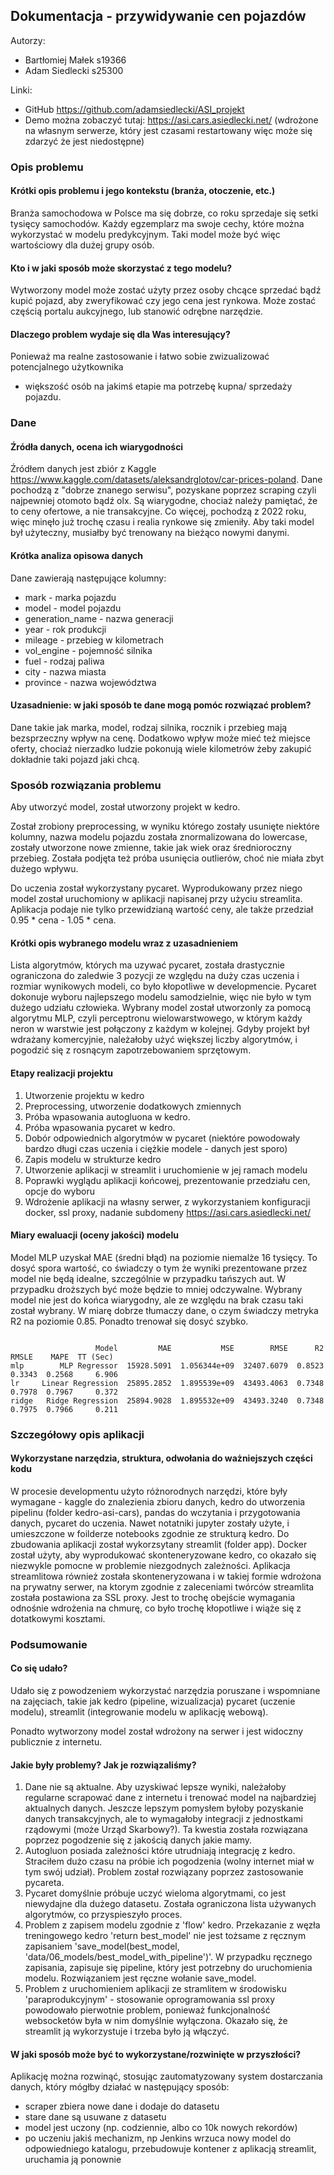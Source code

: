 ## Dokumentacja - przywidywanie cen pojazdów

Autorzy:
- Bartłomiej Małek s19366
- Adam Siedlecki s25300

Linki: 
- GitHub https://github.com/adamsiedlecki/ASI_projekt
- Demo można zobaczyć tutaj: https://asi.cars.asiedlecki.net/
(wdrożone na własnym serwerze, który jest czasami restartowany więc może się zdarzyć że jest niedostępne)

### Opis problemu

#### Krótki opis problemu i jego kontekstu (branża, otoczenie, etc.)

Branża samochodowa w Polsce ma się dobrze, co roku sprzedaje się setki tysięcy samochodów.
Każdy egzemplarz ma swoje cechy, które można wykorzystać w modelu predykcyjnym.
Taki model może być więc wartościowy dla dużej grupy osób.

#### Kto i w jaki sposób może skorzystać z tego modelu?

Wytworzony model może zostać użyty przez osoby chcące sprzedać bądź kupić pojazd,
aby zweryfikować czy jego cena jest rynkowa. Może zostać częścią portalu aukcyjnego,
lub stanowić odrębne narzędzie.

#### Dlaczego problem wydaje się dla Was interesujący?

Ponieważ ma realne zastosowanie i łatwo sobie zwizualizować potencjalnego użytkownika
- większość osób na jakimś etapie ma potrzebę kupna/ sprzedaży pojazdu.

### Dane

#### Źródła danych, ocena ich wiarygodności

Źródłem danych jest zbiór z Kaggle https://www.kaggle.com/datasets/aleksandrglotov/car-prices-poland.
Dane pochodzą z "dobrze znanego serwisu", pozyskane poprzez scraping czyli najpewniej otomoto bądź olx. 
Są wiarygodne, chociaż należy pamiętać, że to ceny ofertowe, a nie transakcyjne.
Co więcej, pochodzą z 2022 roku, więc minęło już trochę czasu i realia rynkowe się zmieniły.
Aby taki model był użyteczny, musiałby być trenowany na bieżąco nowymi danymi.

#### Krótka analiza opisowa danych

Dane zawierają następujące kolumny:
- mark - marka pojazdu
- model - model pojazdu
- generation_name - nazwa generacji
- year - rok produkcji
- mileage - przebieg w kilometrach
- vol_engine - pojemność silnika
- fuel - rodzaj paliwa
- city - nazwa miasta
- province - nazwa województwa

#### Uzasadnienie: w jaki sposób te dane mogą pomóc rozwiązać problem?

Dane takie jak marka, model, rodzaj silnika, rocznik i przebieg mają bezsprzeczny wpływ na cenę.
Dodatkowo wpływ może mieć też miejsce oferty, chociaż nierzadko ludzie pokonują wiele kilometrów
żeby zakupić dokładnie taki pojazd jaki chcą.

### Sposób rozwiązania problemu

Aby utworzyć model, został utworzony projekt w kedro.

Został zrobiony preprocessing, w wyniku którego zostały usunięte niektóre kolumny, nazwa
modelu pojazdu została znormalizowana do lowercase, zostały utworzone nowe zmienne, takie jak wiek
oraz średnioroczny przebieg. Została podjęta też próba usunięcia outlierów, choć nie miała zbyt dużego wpływu.

Do uczenia został wykorzystany pycaret. Wyprodukowany przez niego model został uruchomiony w aplikacji
napisanej przy użyciu streamlita. Aplikacja podaje nie tylko przewidzianą wartość ceny, ale 
także przedział 0.95 * cena - 1.05 * cena.

#### Krótki opis wybranego modelu wraz z uzasadnieniem

Lista algorytmów, których ma uzywać pycaret, została drastycznie ograniczona do zaledwie 3 pozycji ze względu na duży czas uczenia i 
rozmiar wynikowych modeli, co było kłopotliwe w developmencie. Pycaret dokonuje wyboru najlepszego modelu samodzielnie,
więc nie było w tym dużego udziału człowieka. Wybrany model został utworzonly za pomocą algorytmu MLP, czyli perceptronu
wielowarstwowego, w którym każdy neron w warstwie jest połączony z każdym w kolejnej. Gdyby projekt był wdrażany komercyjnie,
należałoby użyć większej liczby algorytmów, i pogodzić się z rosnącym zapotrzebowaniem sprzętowym.

#### Etapy realizacji projektu

1. Utworzenie projektu w kedro
2. Preprocessing, utworzenie dodatkowych zmiennych
3. Próba wpasowania autogluona w kedro.
4. Próba wpasowania pycaret w kedro.
5. Dobór odpowiednich algorytmów w pycaret (niektóre powodowały bardzo długi czas uczenia i ciężkie modele - danych jest sporo)
6. Zapis modelu w strukturze kedro
7. Utworzenie aplikacji w streamlit i uruchomienie w jej ramach modelu
8. Poprawki wyglądu aplikacji końcowej, prezentowanie przedziału cen, opcje do wyboru
9. Wdrożenie aplikacji na własny serwer, z wykorzystaniem konfiguracji docker, ssl proxy, nadanie subdomeny https://asi.cars.asiedlecki.net/

#### Miary ewaluacji (oceny jakości) modelu

Model MLP uzyskał MAE (średni błąd) na poziomie niemalże 16 tysięcy. To dosyć spora wartość, co świadczy o tym
że wyniki prezentowane przez model nie będą idealne, szczególnie  w przypadku tańszych aut. W przypadku droższych być może będzie to mniej odczywalne.
Wybrany model nie jest do końca wiarygodny, ale ze względu na brak czasu taki został wybrany.
W miarę dobrze tłumaczy dane, o czym świadczy metryka R2 na poziomie 0.85.
Ponadto trenował się dosyć szybko.

```

                   Model         MAE           MSE        RMSE      R2   RMSLE    MAPE  TT (Sec)
mlp        MLP Regressor  15928.5091  1.056344e+09  32407.6079  0.8523  0.3343  0.2568     6.906
lr     Linear Regression  25895.2852  1.895539e+09  43493.4063  0.7348  0.7978  0.7967     0.372
ridge   Ridge Regression  25894.9028  1.895532e+09  43493.3240  0.7348  0.7975  0.7966     0.211

```



### Szczegółowy opis aplikacji

#### Wykorzystane narzędzia, struktura, odwołania do ważniejszych części kodu

W procesie developmentu użyto różnorodnych narzędzi, które były wymagane - kaggle do znalezienia zbioru danych, kedro do utworzenia pipelinu (folder kedro-asi-cars),
pandas do wczytania i przygotowania danych, pycaret do uczenia. Nawet notatniki jupyter zostały użyte, i umieszczone w foilderze notebooks zgodnie
ze strukturą kedro. Do zbudowania aplikacji został wykorzsytany streamlit (folder app). Docker został użyty, aby wyprodukować skonteneryzowane kedro,
co okazało się niezwykle pomocne w problemie niezgodnych zależności. Aplikacja streamlitowa również została skonteneryzowana i w takiej formie wdrożona
na prywatny serwer, na ktorym zgodnie z zaleceniami twórców streamlita została postawiona za SSL proxy.
Jest to trochę obejście wymagania odnośnie wdrożenia na chmurę, co było trochę kłopotliwe i wiąże się z dotatkowymi kosztami.

### Podsumowanie

#### Co się udało?

Udało się z powodzeniem wykorzystać narzędzia poruszane i wspomniane na zajęciach,
takie jak kedro (pipeline, wizualizacja) pycaret (uczenie modelu), streamlit (integrowanie modelu w aplikację webową).

Ponadto wytworzony model został wdrożony na serwer i jest widoczny publicznie z internetu.

#### Jakie były problemy? Jak je rozwiązaliśmy?

1. Dane nie są aktualne. Aby uzyskiwać lepsze wyniki, należałoby regularne scrapować dane z internetu i trenować
model na najbardziej aktualnych danych. Jeszcze lepszym pomysłem byłoby pozyskanie danych transakcyjnych, ale to wymagałoby
integracji z jednostkami rządowymi (może Urząd Skarbowy?). Ta kwestia została rozwiązana poprzez pogodzenie się z jakością danych jakie mamy.
2. Autogluon posiada zależności które utrudniają integrację z kedro.
Straciłem dużo czasu na próbie ich pogodzenia (wolny internet miał w tym swój udział). Problem został rozwiązany
poprzez zastosowanie pycareta.
3. Pycaret domyślnie próbuje uczyć wieloma algorytmami, co jest niewydajne dla dużego datasetu. Została ograniczona 
lista używanych algorytmów, co przyspieszyło proces.
4. Problem z zapisem modelu zgodnie z 'flow' kedro. Przekazanie z węzła treningowego kedro 'return best_model' nie jest tożsame
z ręcznym zapisaniem 'save_model(best_model, 'data/06_models/best_model_with_pipeline')'. W przypadku ręcznego zapisania, zapisuje się pipeline,
który jest potrzebny do uruchomienia modelu. Rozwiązaniem jest ręczne wołanie save_model.
5. Problem z uruchomieniem aplikacji ze stramlitem w środowisku 'paraprodukcyjnym' - stosowanie oprogramowania ssl proxy
powodowało pierwotnie problem, ponieważ funkcjonalność websocketów była w nim domyślnie wyłączona. Okazało się,
że streamlit ją wykorzystuje i trzeba było ją włączyć.

#### W jaki sposób może być to wykorzystane/rozwinięte w przyszłości?

Aplikację można rozwinąć, stosując zautomatyzowany system dostarczania danych, który mógłby działać w następujący sposób:
- scraper zbiera nowe dane i dodaje do datasetu
- stare dane są usuwane z datasetu
- model jest uczony (np. codziennie, albo co 10k nowych rekordów)
- po uczeniu jakiś mechanizm, np Jenkins wrzuca nowy model do odpowiedniego katalogu, przebudowuje kontener z aplikacją streamlit, uruchamia ją ponownie
